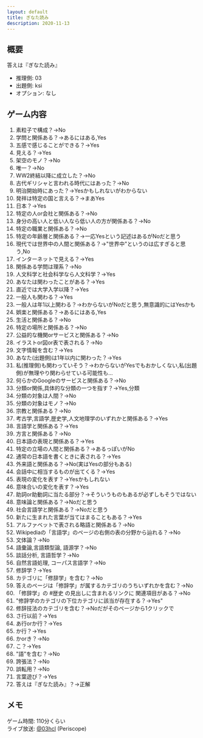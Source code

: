```yaml
---
layout: default
title: ぎなた読み
description: 2020-11-13
---
```


## 概要

答えは『ぎなた読み』

- 推理側: 03
- 出題側: ksi
- オプション: なし

## ゲーム内容

1. 素粒子で構成？→No
2. 学問と関係ある？→あるにはある,Yes
3. 五感で感じることができる？→Yes
4. 見える？→Yes
5. 架空のモノ？→No
6. 唯一？→No
7. WW2終結以降に成立した？→No
8. 古代ギリシャと言われる時代にはあった？→No
9. 明治開始時にあった？→Yesかもしれないがわからない
10. 発祥は特定の国と言える？→まあYes
11. 日本？→Yes
12. 特定の人or会社と関係ある？→No
13. 身分の高い人と低い人なら低い人の方が関係ある？→No
14. 特定の職業と関係ある？→No
15. 特定の年齢層と関係ある？→一応Yesという記述はあるがNoだと思う
16. 現代では世界中の人間と関係ある？→"世界中"というのは広すぎると思う,No
17. インターネットで見える？→Yes
18. 関係ある学問は理系？→No
19. 人文科学と社会科学なら人文科学？→Yes
20. あなたは関わったことがある？→Yes
21. 直近では大学入学以降？→Yes
22. 一般人も関わる？→Yes
23. 一般人は年1以上関わる？→わからないがNoだと思う,無意識的にはYesかも
24. 娯楽と関係ある？→あるにはある,Yes
25. 生活と関係ある？→No
26. 特定の場所と関係ある？→No
27. 公益的な機関orサービスと関係ある？→No
28. イラストor図or表で表される？→No
29. 文字情報を含む？→Yes
30. あなた(出題側)は1年以内に関わった？→Yes
31. 私(推理側)も関わっていそう？→わからないがYesでもおかしくない,私(出題側)が無理やり関わらせている可能性も…
32. 何らかのGoogleのサービスと関係ある？→No
33. 分類or関係,具体的な分類の一つを指す？→Yes,分類
34. 分類の対象は人間？→No
35. 分類の対象はモノ？→No
36. 宗教と関係ある？→No
37. 考古学,言語学,歴史学,人文地理学のいずれかと関係ある？→Yes
38. 言語学と関係ある？→Yes
39. 方言と関係ある？→No
40. 日本語の表現と関係ある？→Yes
41. 特定の立場の人間と関係ある？→あるっぽいがNo
42. 通常の日本語を書くときに表される？→Yes
43. 外来語と関係ある？→No(実はYesの部分もある)
44. 会話中に相当するものが出てくる？→Yes
45. 表現の変化を表す？→Yesかもしれない
46. 意味合いの変化を表す？→Yes
47. 助詞or助動詞に当たる部分？→そういうものもあるが必ずしもそうではない
48. 意味論と関係ある？→Noだと思う
49. 社会言語学と関係ある？→Noだと思う
50. 新たに生まれた言葉が当てはまることもある？→Yes
51. アルファベットで表される略語と関係ある？→No
52. Wikipediaの「言語学」のページの右側の表の分野から辿れる？→No
53. 文体論？→No
54. 語彙論,言語類型論, 語源学？→No
55. 談話分析, 言語哲学？→No
56. 自然言語処理, コーパス言語学？→No
57. 修辞学？→Yes
58. カテゴリに「修辞学」を含む？→No
59. 答えのページは「修辞学」が属するカテゴリのうちいずれかを含む？→No
60. 「修辞学」の #歴史 の見出しに含まれるリンクに
関連項目がある？→No
61. "修辞学のカテゴリの下位カテゴリに該当が存在する？→Yes"
62. 修辞技法のカテゴリを含む？→Noだがそのページから1クリックで
63. さ行以前？→Yes
64. あ行orか行？→Yes
65. か行？→Yes
66. かorき？→No
67. こ？→Yes
68. "語"を含む？→No
69. 誇張法？→No
70. 誤転用？→No
71. 言葉遊び？→Yes
72. 答えは『ぎなた読み』？→正解

## メモ

ゲーム時間: 110分くらい  
ライブ放送: [@03hcl](https://www.periscope.tv/03hcl/1YqJDezPQpwxV) (Periscope)
